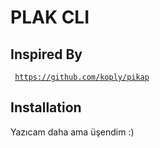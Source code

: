 # PLAK CLI

## Inspired By

<code> https://github.com/koply/pikap </code>

## Installation
Yazıcam daha ama üşendim :)
